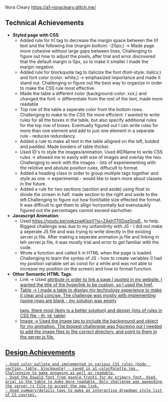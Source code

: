 Nora Cleary
https://a1-noracleary.glitch.me/

## Technical Achievements
- **Styled page with CSS**:
    - Added rule for h1 tag to decrease the margin space between the h1 text and the following line (margin-bottom: -20px;) -> Made page more cohesive without large gaps between lines. Challenging to figure out how to adjust the pixels, after trial and error discovered that the default margin is 0px, so to make it smaller I made the margin negative.
    - Added rule for blockquote tag to italicize the font (font-style: italics;) and font color (color: white;) -> emphasized importance and made it stand out. Challenging to figure out the best way to organize in order to make the CSS rule most effective. 
    - Made the table a different color (background-color: xxx;) and changed the font -> differentiate from the rest of the text, made more readable
    - Top row of the table a seperate color from the bottom rows. Challenging to make to the CSS file more efficient. I wanted to write rules for all the boxes in the table, but also specify additional rules for the top row of boxes. Eventually figured out I can write rules for more than one element and add to just one element in a seperate rule - reduces redundancy.
    - Added a rule to make all text in the table alligned on the left, bolded and padded. Made borders of table thicker.
    - Used ID's to style the images/animation. Used #IDName to write CSS rules -> allowed me to easily edit size of images and overlay the two. Challenging to work with the images - lots of experiementing with the relotive and abolute position rules, diffucult to format.
    - Added a heading class in order to group multiple tags together and style as one -> experimental - would like to learn more about classes in the future.
    - Added a rule for two sections (section and aside) using float to divide the screen in half. made section to the right and aside to the left.Challenging to figure out how font/table size effected the format. It was difficult to get them to allign horizontally but evenutaukly figured out the percentages cannot exceed eachother.
- **Javascript Animation**:
    - Used https://youtu.be/vqkzxwKlsqY?si=ZAehT70Dqz0oslE_ to help. Biggest challenge was due to my unfamilirity with JS - I did not make a seperate JS file and was trying to write directly in the existing server.js file. After making a seperate animation.js file and linking in teh server.js file, it was mostly trial and error to get familiar with the code.
    - Wrote a function and called it in HTML when the page is loaded. Challenging to learn the syntax of JS - how to create variables (I had my position variable set as const for a while and was not able to increase my position on the screen) and how to format function.
- **Other Semantic HTML Tags**:
    - Link -> Used <a href> attribute in order to link a page I quoted in my website. I wanted the title of the hyperlink to be custom, so I used the href. 
    - Table -> I made a table to display my technology experience to make it clear and concise. The challenge was mostly with implementing (some rows are blank - my solution was empty <p></p> tags, there most likely is a better solution) and design (lots of rules in CSS file - th, td, table)
    - Image -> Used the image tag to include the background and object for my animation. The biggest challenege was figureing out I needed to add the image files to the correct directory, and point to them in the server.js file.

## Design Achievements
    - Used color pallete and implemented in various CSS rules (body, section, table, blockquote) - saved in a1-colorPalette.jpg. Challenging to make engaging as well as readable.
    - Used the Oswald font from google fronts for my primary font. Used arial in the table to make more readable. Only challenge was appending the server.js file to accept the new link.
    - Used summary/details tags to make an interactive dropdown style list of CS courses.
